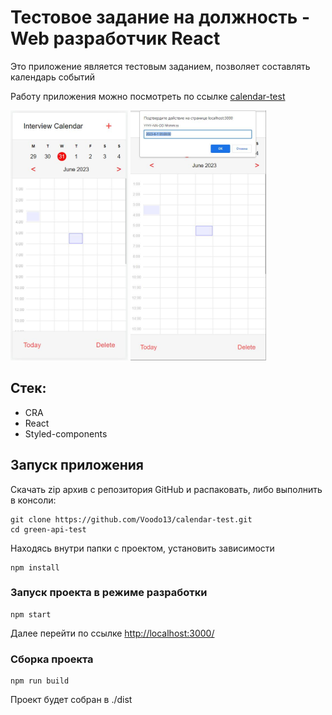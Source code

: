 # Тестовое задание на должность - Web разработчик React

Это приложение является тестовым заданием, позволяет составлять календарь событий

Работу приложения можно посмотреть по ссылке [calendar-test](https://voodo13.github.io/calendar-test-dist/)

<img src="screen.jpg" alt="drawing" height="400"/>
<img src="screen-2.jpg" alt="drawing" height="400"/>

## Стек:
- CRA
- React
- Styled-components


## Запуск приложения
Скачать zip архив с репозитория GitHub и распаковать, либо выполнить в консоли:
```
git clone https://github.com/Voodo13/calendar-test.git
cd green-api-test
```
Находясь внутри папки с проектом, установить зависимости
```
npm install
```

### Запуск проекта в режиме разработки
```
npm start
```
Далее перейти по ссылке [http://localhost:3000/](http://localhost:3000/)

### Сборка проекта
```
npm run build
```
Проект будет собран в ./dist



